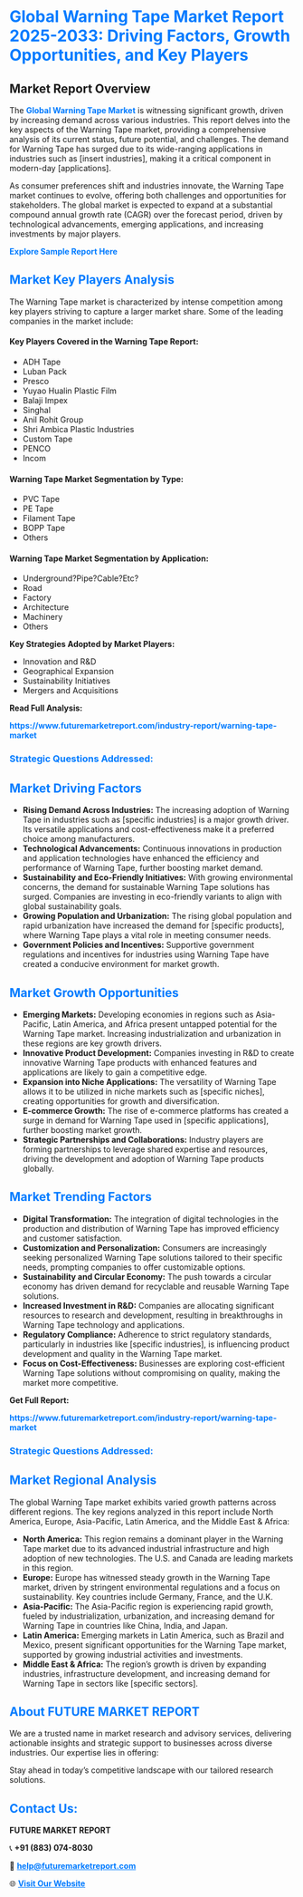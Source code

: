 <h1 style="color: #007BFF;">Global Warning Tape Market Report 2025-2033: Driving Factors, Growth Opportunities, and Key Players</h1>

<section id="overview">
<h2>Market Report Overview</h2>
<p>The <a href="https://www.futuremarketreport.com/industry-report/warning-tape-market" style="color: #007BFF; text-decoration: none;"><strong>Global Warning Tape Market</strong></a> is witnessing significant growth, driven by increasing demand across various industries. This report delves into the key aspects of the Warning Tape market, providing a comprehensive analysis of its current status, future potential, and challenges. The demand for Warning Tape has surged due to its wide-ranging applications in industries such as [insert industries], making it a critical component in modern-day [applications].</p>
<p>As consumer preferences shift and industries innovate, the Warning Tape market continues to evolve, offering both challenges and opportunities for stakeholders. The global market is expected to expand at a substantial compound annual growth rate (CAGR) over the forecast period, driven by technological advancements, emerging applications, and increasing investments by major players.</p>
</section>

<section id="overview">
<p><a href="https://www.futuremarketreport.com/request-sample/reportId=88134" style="color: #007BFF; text-decoration: none;"><strong>Explore Sample Report Here</strong></a></p>
</section>

<section id="key-players">
<h2 style="color: #007BFF;">Market Key Players Analysis</h2>
<p>The Warning Tape market is characterized by intense competition among key players striving to capture a larger market share. Some of the leading companies in the market include:</p>
<h4>Key Players Covered in the Warning Tape Report:</h4>
<ul><li>ADH Tape</li><li>Luban Pack</li><li>Presco</li><li>Yuyao Hualin Plastic Film</li><li>Balaji Impex</li><li>Singhal</li><li>Anil Rohit Group</li><li>Shri Ambica Plastic Industries</li><li>Custom Tape</li><li>PENCO</li><li>Incom</li></ul>
<h4>Warning Tape Market Segmentation by Type:</h4>
<ul><li>PVC Tape</li><li>PE Tape</li><li>Filament Tape</li><li>BOPP Tape</li><li>Others</li></ul>

<h4>Warning Tape Market Segmentation by Application:</h4>
<ul><li>Underground?Pipe?Cable?Etc?</li><li>Road</li><li>Factory</li><li>Architecture</li><li>Machinery</li><li>Others</li></ul>
<p><strong>Key Strategies Adopted by Market Players:</strong></p>
<ul>
<li>Innovation and R&D</li>
<li>Geographical Expansion</li>
<li>Sustainability Initiatives</li>
<li>Mergers and Acquisitions</li>
</ul>
</section>

<section>
<p><strong>Read Full Analysis: </strong></p><a href="https://www.futuremarketreport.com/industry-report/warning-tape-market" style="color: #007BFF; text-decoration: none;"><strong>https://www.futuremarketreport.com/industry-report/warning-tape-market</strong></a>
<h3 style="color: #007BFF;">Strategic Questions Addressed:</h3>
</section>

<section id="driving-factors">
<h2 style="color: #007BFF;">Market Driving Factors</h2>
<ul>
<li><strong>Rising Demand Across Industries:</strong> The increasing adoption of Warning Tape in industries such as [specific industries] is a major growth driver. Its versatile applications and cost-effectiveness make it a preferred choice among manufacturers.</li>
<li><strong>Technological Advancements:</strong> Continuous innovations in production and application technologies have enhanced the efficiency and performance of Warning Tape, further boosting market demand.</li>
<li><strong>Sustainability and Eco-Friendly Initiatives:</strong> With growing environmental concerns, the demand for sustainable Warning Tape solutions has surged. Companies are investing in eco-friendly variants to align with global sustainability goals.</li>
<li><strong>Growing Population and Urbanization:</strong> The rising global population and rapid urbanization have increased the demand for [specific products], where Warning Tape plays a vital role in meeting consumer needs.</li>
<li><strong>Government Policies and Incentives:</strong> Supportive government regulations and incentives for industries using Warning Tape have created a conducive environment for market growth.</li>
</ul>
</section>

<section id="growth-opportunities">
<h2 style="color: #007BFF;">Market Growth Opportunities</h2>
<ul>
<li><strong>Emerging Markets:</strong> Developing economies in regions such as Asia-Pacific, Latin America, and Africa present untapped potential for the Warning Tape market. Increasing industrialization and urbanization in these regions are key growth drivers.</li>
<li><strong>Innovative Product Development:</strong> Companies investing in R&D to create innovative Warning Tape products with enhanced features and applications are likely to gain a competitive edge.</li>
<li><strong>Expansion into Niche Applications:</strong> The versatility of Warning Tape allows it to be utilized in niche markets such as [specific niches], creating opportunities for growth and diversification.</li>
<li><strong>E-commerce Growth:</strong> The rise of e-commerce platforms has created a surge in demand for Warning Tape used in [specific applications], further boosting market growth.</li>
<li><strong>Strategic Partnerships and Collaborations:</strong> Industry players are forming partnerships to leverage shared expertise and resources, driving the development and adoption of Warning Tape products globally.</li>
</ul>
</section>

<section id="trending-factors">
<h2 style="color: #007BFF;">Market Trending Factors</h2>
<ul>
<li><strong>Digital Transformation:</strong> The integration of digital technologies in the production and distribution of Warning Tape has improved efficiency and customer satisfaction.</li>
<li><strong>Customization and Personalization:</strong> Consumers are increasingly seeking personalized Warning Tape solutions tailored to their specific needs, prompting companies to offer customizable options.</li>
<li><strong>Sustainability and Circular Economy:</strong> The push towards a circular economy has driven demand for recyclable and reusable Warning Tape solutions.</li>
<li><strong>Increased Investment in R&D:</strong> Companies are allocating significant resources to research and development, resulting in breakthroughs in Warning Tape technology and applications.</li>
<li><strong>Regulatory Compliance:</strong> Adherence to strict regulatory standards, particularly in industries like [specific industries], is influencing product development and quality in the Warning Tape market.</li>
<li><strong>Focus on Cost-Effectiveness:</strong> Businesses are exploring cost-efficient Warning Tape solutions without compromising on quality, making the market more competitive.</li>
</ul>
</section>

<section>
<p><strong>Get Full Report: </strong></p><a href="https://www.futuremarketreport.com/industry-report/warning-tape-market" style="color: #007BFF; text-decoration: none;"><strong>https://www.futuremarketreport.com/industry-report/warning-tape-market</strong></a>
<h3 style="color: #007BFF;">Strategic Questions Addressed:</h3>
</section>


<section id="regional-analysis">
<h2 style="color: #007BFF;">Market Regional Analysis</h2>
<p>The global Warning Tape market exhibits varied growth patterns across different regions. The key regions analyzed in this report include North America, Europe, Asia-Pacific, Latin America, and the Middle East & Africa:</p>
<ul>
<li><strong>North America:</strong> This region remains a dominant player in the Warning Tape market due to its advanced industrial infrastructure and high adoption of new technologies. The U.S. and Canada are leading markets in this region.</li>
<li><strong>Europe:</strong> Europe has witnessed steady growth in the Warning Tape market, driven by stringent environmental regulations and a focus on sustainability. Key countries include Germany, France, and the U.K.</li>
<li><strong>Asia-Pacific:</strong> The Asia-Pacific region is experiencing rapid growth, fueled by industrialization, urbanization, and increasing demand for Warning Tape in countries like China, India, and Japan.</li>
<li><strong>Latin America:</strong> Emerging markets in Latin America, such as Brazil and Mexico, present significant opportunities for the Warning Tape market, supported by growing industrial activities and investments.</li>
<li><strong>Middle East & Africa:</strong> The region’s growth is driven by expanding industries, infrastructure development, and increasing demand for Warning Tape in sectors like [specific sectors].</li>
</ul>
</section>

<footer>
<h2 style="color: #007BFF;">About FUTURE MARKET REPORT</h2>
<p>We are a trusted name in market research and advisory services, delivering actionable insights and strategic support to businesses across diverse industries. Our expertise lies in offering:</p>

<p>Stay ahead in today’s competitive landscape with our tailored research solutions.</p>

<h2 style="color: #007BFF;">Contact Us:</h2>
<p><strong>FUTURE MARKET REPORT</strong></p>
<p>📞 <strong>+91 (883) 074-8030</strong></p>
<p>📧 <strong><a href="mailto:help@futuremarketreport.com" style="color: #007BFF;">help@futuremarketreport.com</a></strong></p>
<p>🌐 <strong><a href="https://www.futuremarketreport.com/" style="color: #007BFF;">Visit Our Website</a></strong></p>
</footer>